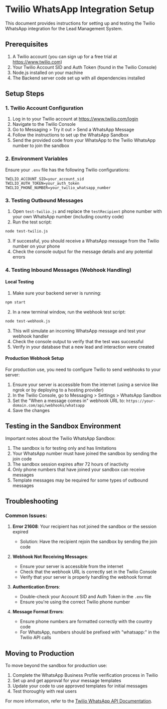 # Twilio WhatsApp Integration Setup

This document provides instructions for setting up and testing the Twilio WhatsApp integration for the Lead Management System.

## Prerequisites

1. A Twilio account (you can sign up for a free trial at https://www.twilio.com)
2. Your Twilio Account SID and Auth Token (found in the Twilio Console)
3. Node.js installed on your machine
4. The Backend server code set up with all dependencies installed

## Setup Steps

### 1. Twilio Account Configuration

1. Log in to your Twilio account at https://www.twilio.com/login
2. Navigate to the Twilio Console
3. Go to Messaging > Try it out > Send a WhatsApp Message
4. Follow the instructions to set up the WhatsApp Sandbox
5. Send the provided code from your WhatsApp to the Twilio WhatsApp number to join the sandbox

### 2. Environment Variables

Ensure your `.env` file has the following Twilio configurations:

```
TWILIO_ACCOUNT_SID=your_account_sid
TWILIO_AUTH_TOKEN=your_auth_token
TWILIO_PHONE_NUMBER=your_twilio_whatsapp_number
```

### 3. Testing Outbound Messages

1. Open `test-twilio.js` and replace the `testRecipient` phone number with your own WhatsApp number (including country code)
2. Run the test script:

```bash
node test-twilio.js
```

3. If successful, you should receive a WhatsApp message from the Twilio number on your phone
4. Check the console output for the message details and any potential errors

### 4. Testing Inbound Messages (Webhook Handling)

#### Local Testing

1. Make sure your backend server is running:

```bash
npm start
```

2. In a new terminal window, run the webhook test script:

```bash
node test-webhook.js
```

3. This will simulate an incoming WhatsApp message and test your webhook handler
4. Check the console output to verify that the test was successful
5. Verify in your database that a new lead and interaction were created

#### Production Webhook Setup

For production use, you need to configure Twilio to send webhooks to your server:

1. Ensure your server is accessible from the internet (using a service like ngrok or by deploying to a hosting provider)
2. In the Twilio Console, go to Messaging > Settings > WhatsApp Sandbox
3. Set the "When a message comes in" webhook URL to:
   `https://your-domain.com/api/webhooks/whatsapp`
4. Save the changes

## Testing in the Sandbox Environment

Important notes about the Twilio WhatsApp Sandbox:

1. The sandbox is for testing only and has limitations
2. Your WhatsApp number must have joined the sandbox by sending the join code
3. The sandbox session expires after 72 hours of inactivity
4. Only phone numbers that have joined your sandbox can receive messages
5. Template messages may be required for some types of outbound messages

## Troubleshooting

### Common Issues:

1. **Error 21608**: Your recipient has not joined the sandbox or the session expired
   - Solution: Have the recipient rejoin the sandbox by sending the join code

2. **Webhook Not Receiving Messages**: 
   - Ensure your server is accessible from the internet
   - Check that the webhook URL is correctly set in the Twilio Console
   - Verify that your server is properly handling the webhook format

3. **Authentication Errors**:
   - Double-check your Account SID and Auth Token in the `.env` file
   - Ensure you're using the correct Twilio phone number

4. **Message Format Errors**:
   - Ensure phone numbers are formatted correctly with the country code
   - For WhatsApp, numbers should be prefixed with "whatsapp:" in the Twilio API calls

## Moving to Production

To move beyond the sandbox for production use:

1. Complete the WhatsApp Business Profile verification process in Twilio
2. Set up and get approval for your message templates
3. Update your code to use approved templates for initial messages
4. Test thoroughly with real users

For more information, refer to the [Twilio WhatsApp API Documentation](https://www.twilio.com/docs/whatsapp/api). 
